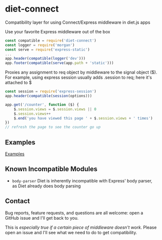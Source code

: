 # diet-connect
Compatibility layer for using Connect/Express middleware in diet.js apps

Use your favorite Express middleware out of the box

```javascript
const compatible = require('diet-connect')
const logger = require('morgan')
const serve = require('express-static')
...
app.header(compatible(logger('dev')))
app.footer(compatible(serve(app.path + 'static')))
```

Proxies any assignment to req object by middleware to the signal object ($).
For example, using express session usually adds .session to req; here it's attached to $

```javascript
const session = require('express-session')
app.header(compatible(session(options)))

app.get('/counter', function ($) {
	$.session.views = $.session.views || 0
	$.session.views++
	$.end('you have viewed this page ' + $.session.views + ' times')
})
// refresh the page to see the counter go up
```

Examples
--------
[Examples](https://github.com/cutejs/diet-connect-example)

Known Incompatible Modules
--------------------------
- `body-parser` Diet is inherently incompatible with Express' body parser, as Diet already does
body parsing

Contact
-------
Bug reports, feature requests, and questions are all welcome: open a GitHub issue and I'll get
back to you.

This is *especially true if a certain piece of middleware doesn't work*. Please open an issue
and I'll see what we need to do to get compatibility.
